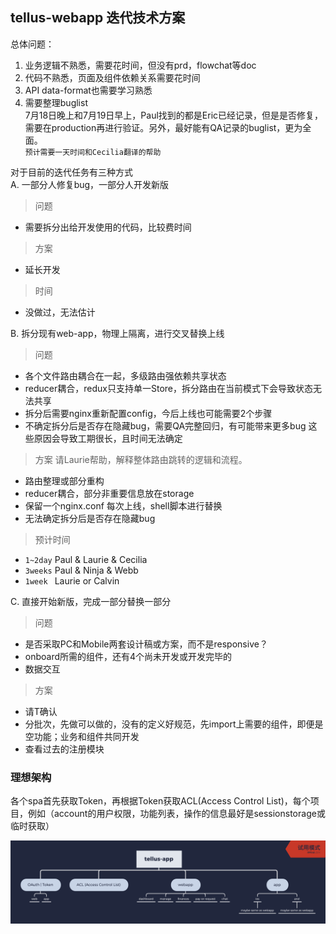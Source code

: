 ## tellus-webapp 迭代技术方案
总体问题：
1. 业务逻辑不熟悉，需要花时间，但没有prd，flowchat等doc    
2. 代码不熟悉，页面及组件依赖关系需要花时间  
3. API data-format也需要学习熟悉
4. 需要整理buglist  
7月18日晚上和7月19日早上，Paul找到的都是Eric已经记录，但是是否修复，需要在production再进行验证。另外，最好能有QA记录的buglist，更为全面。  
`预计需要一天时间和Cecilia翻译的帮助`

对于目前的迭代任务有三种方式  
A. 一部分人修复bug，一部分人开发新版
> 问题  
* 需要拆分出给开发使用的代码，比较费时间

> 方案  
* 延长开发

> 时间  
* 没做过，无法估计

B. 拆分现有web-app，物理上隔离，进行交叉替换上线
> 问题  
* 各个文件路由耦合在一起，多级路由强依赖共享状态
* reducer耦合，redux只支持单一Store，拆分路由在当前模式下会导致状态无法共享
* 拆分后需要nginx重新配置config，今后上线也可能需要2个步骤
* 不确定拆分后是否存在隐藏bug，需要QA完整回归，有可能带来更多bug
这些原因会导致工期很长，且时间无法确定

> 方案
请Laurie帮助，解释整体路由跳转的逻辑和流程。
* 路由整理或部分重构
* reducer耦合，部分非重要信息放在storage
* 保留一个nginx.conf 每次上线，shell脚本进行替换
* 无法确定拆分后是否存在隐藏bug

> 预计时间  
* `1~2day` Paul & Laurie & Cecilia  
* `3weeks` Paul & Ninja & Webb
* `1week ` Laurie or Calvin

C. 直接开始新版，完成一部分替换一部分
> 问题
* 是否采取PC和Mobile两套设计稿或方案，而不是responsive？
* onboard所需的组件，还有4个尚未开发或开发完毕的
* 数据交互

> 方案
* 请T确认
* 分批次，先做可以做的，没有的定义好规范，先import上需要的组件，即便是空功能；业务和组件共同开发
* 查看过去的注册模块

### 理想架构
各个spa首先获取Token，再根据Token获取ACL(Access Control List)，每个项目，例如（account的用户权限，功能列表，操作的信息最好是sessionstorage或临时获取）

![alt](../static/tellus-app.png)
